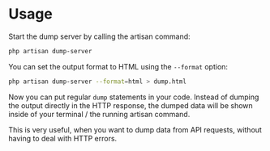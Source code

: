 # Usage

Start the dump server by calling the artisan command:

```bash
php artisan dump-server
```

You can set the output format to HTML using the `--format` option:

```bash
php artisan dump-server --format=html > dump.html
```

Now you can put regular `dump` statements in your code. Instead of dumping the output directly in the HTTP response, the dumped data will be shown inside of your terminal / the running artisan command.

This is very useful, when you want to dump data from API requests, without having to deal with HTTP errors.

